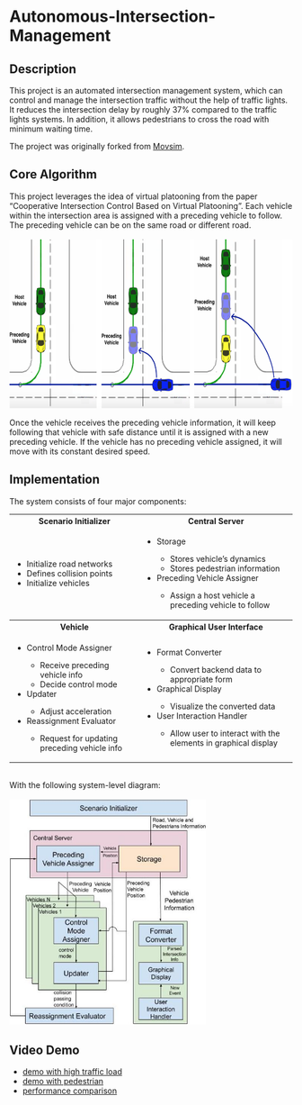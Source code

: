 # Autonomous-Intersection-Management 
## Description
This project is an automated intersection management system, which can control and manage the intersection traffic without the help of traffic lights. It reduces the intersection delay by roughly 37% compared to the traffic lights systems. In addition, it allows pedestrians to cross the road with minimum waiting time.

The project was originally forked from [Movsim](https://github.com/movsim/movsim).

## Core Algorithm
This project leverages the idea of virtual platooning from the paper “Cooperative Intersection Control Based on Virtual Platooning”. Each vehicle within the intersection area is assigned with a preceding vehicle to follow. The preceding vehicle can be on the same road or different road.
<br/><br/>
<img src = "https://github.com/rtst777/Autonomous-Intersection-Management/blob/develop/img/virtual_platooning_visualization.png" width="700" height="300">

Once the vehicle receives the preceding vehicle information, it will keep following that vehicle with safe distance until it is assigned with a new preceding vehicle. If the vehicle has no preceding vehicle assigned, it will move with its constant desired speed.

## Implementation
The system consists of four major components:

<table>
  <tbody>
    <tr>
      <th align="center">Scenario Initializer</th>
      <th>Central Server</th>
    </tr>
    <tr>
      <td>
        <ul>
          <li>Initialize road networks</li>
          <li>Defines collision points</li>
          <li>Initialize vehicles</li>
        </ul>
      </td>
      <td>
        <ul>
          <li>Storage</li>
            <ul>
              <li>Stores vehicle’s dynamics</li>
              <li>Stores pedestrian information</li>
            </ul>
          <li>Preceding Vehicle Assigner</li>
            <ul>
              <li>Assign a host vehicle a preceding vehicle to follow</li>
            </ul>
        </ul>
      </td>
    </tr>
    <tr>
      <th align="center">Vehicle</th>
      <th align="center">Graphical User Interface</th>
    </tr>
    <tr>
      <td>
        <ul>
          <li>Control Mode Assigner</li>
            <ul>
              <li>Receive preceding vehicle info</li>
              <li>Decide control mode</li>
            </ul>
          <li>Updater</li>
            <ul>
              <li>Adjust acceleration</li>
            </ul>
          <li>Reassignment Evaluator</li>
            <ul>
              <li>Request for updating preceding vehicle info</li>
            </ul>
        </ul>
      </td>
      <td>
        <ul>
          <li>Format Converter</li>
            <ul>
              <li>Convert backend data to appropriate form</li>
            </ul>
          <li>Graphical Display</li>
            <ul>
              <li>Visualize the converted data</li>
            </ul>
          <li>User Interaction Handler</li>
            <ul>
              <li>Allow user to interact with the elements in graphical display</li>
            </ul>
        </ul>
      </td>
    </tr>
  </tbody>
</table>

<br/>
With the following system-level diagram: <br/><br/>
<img src = "https://github.com/rtst777/Autonomous-Intersection-Management/blob/develop/img/system_design_diagram.jpg" width="350" height="400">


## Video Demo
- [demo with high traffic load](https://youtu.be/sH3L4d5EbE0)
- [demo with pedestrian](https://youtu.be/JaevMnvq1zc)
- [performance comparison](https://youtu.be/h8SUe_SF_aI)

